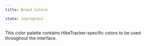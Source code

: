 ```yaml
---
title: Brand Colors

state: inprogress
---
```


This color palette contains HikeTracker-specific colors to be used throughout the interface.
